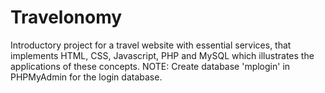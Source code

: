 # Travelonomy
Introductory project for a travel website with essential services, that implements HTML, CSS, Javascript, PHP and MySQL which illustrates the applications of these concepts.
NOTE: Create database 'mplogin' in PHPMyAdmin for the login database.
